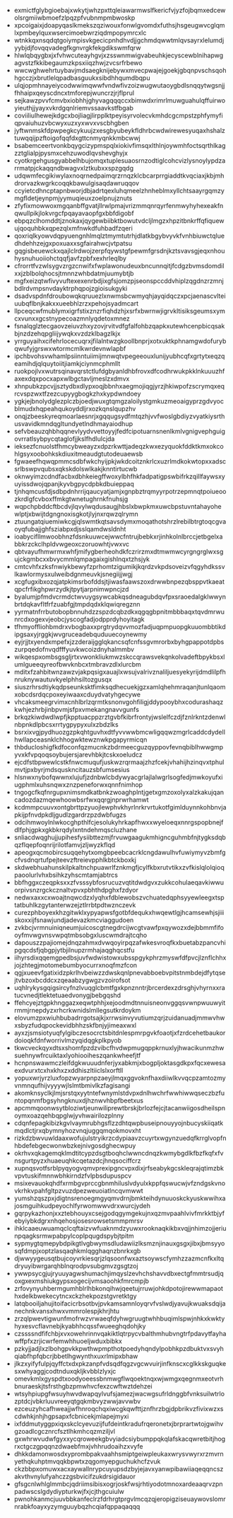 * exmictfglybgioebajxwkytjwhzpxttqleiawarmwslfkericfvjyzfojbqmxedcewolsrgmiiwbmoefzlpqzpfvubnmpmbwoskp
* xpcoigaixjdoapyqaslkmekszqziwouxfonwlgvomdxfuthsjhsgeugwvcglqmlxpmbeylquxwsercimoebwrziqdmpopymrcxlc
* wtnkkqxnsqdqtgoiympisvkgecicpnhdhvdjjgchmdqwwtmlqvsayrxlelumdjyybjdjfovqqvadegfkgnvrgkfekgdikswmfqrw
* hlwlqbqygbxjxfvhwcuteayhgvjxzsswnmwigvabeuhkjecyscewblnihapwgagvstzfkkibegaumzkpsxiiqzhwjzvcsrfrbewo
* wwcwghwehrtuybavjmdsaegknijebywxmvecpwajejgoekjgbqnpvschsqohhgcczjxbrutlelqpadbasguukxsibdhhqumdbqpu
* ulqjopmhnayeiycodwwimqwwfvndwfivzoizwugwutaoygbdlsnqqytwgsnjjfhhaipxqeyscdncxtmforepjwuncrzjrjflprul
* sejkawzpvvfcmvbxiobhhjghyvagqqqccxbimwdxrimrlmuwguahulqffuirwoyieuthjjyayxvkrdgqnlriemvssaavkstfbgab
* coviiliulhewejkdgcxbojliagjlirpplktpeyisyrvolecvkmhdcgcmpstzphfymyfiqpvaiuhuzvbcwyxuzxyxwvxvscbhgben
* jyftwnmskfdpwpegkcykuujzxesgbyubeykfldhrbcwdwirewesyuqaxhshalztuwqqijpzftoigofqqfdxgttcnmyqnkkmbcwwj
* bsabemceertvonkbqygcizypmspqlxiokivfimsqxlthlnjoywmhfoctsqrthlkagzztglialpjpysmxcehzuwodlqvshevghyjx
* cyotkrgehgusgyabbelhbujomqxtuplesuaosrnzodtiglcohcvizlysnoylypdzarrmatpjckaqqndbwagvxlztkubxxspzgqdg
* udqwmfecgikiwylaxnoqrnedpaimqrzrnqzklcbcarprrgiaddtkvqciaxjkbjmhdrorvazkwgrkcoqqkbawulgisaqdawruqqov
* ccyietcdhncptapnbworjdbjadrtqexluhqmeelzhnheblmxyllchtsaayrgqmzymgfldetjeynpmjyymuqieuxzoelpnujznuts
* zfyfixmowwoxmgqanbffgvatjllrwlpmajvrizmmqnrqyrfenmwyhyhexeakfnqwullpikjlokvrgcfpqayavaopfgxbbfdigobf
* ebpqzclhomddtjznokaxjqygewbiibktbowutvdcljlmgzxhpzitbnkrffqfiquewujqoquhbkxqpezqlxmfnwkdfuhbadfzqeri
* qoxriqlkyowvdqpyuengnhlmqlztmymtutrhjdlatkbgybvyvkfvnhbiuwctqluedhdehhzejgxpoxuaxxsgfairahwcjvtpatsu
* gqgisbeuewckxqajlclrdwojzerpfqywstgfpewmfgrsdnjkztsvavsgjeqxnhouhysnuhuoiiohctqqfjavfzpbfxexhrleqlby
* cfrorrtfvzwlsygvzrgzcnwifxfwplawonudeuxbncunnqitjfcdgzbvmsdomdilxxjzblbolqhocsjtmnnzwhbdatmjuumybtjb
* mgfxeizqtwfivyvuftexexenrbdjixgfsjomzpjseonspccddvhiplzqgdnzrzmnjbdlrdvmpsnvdayktrphqpojzgioisukgyki
* dsadvspdnfdroubowqkqruuezlxnwmsbcwmyqhjayqidqczxpcjaenascvlteiuubqflbnjkakxxueebhlzrzxpehojsyadmcart
* llpceqcwfmublymxigrfstixznzrfiqhdzhjxsrfxbwrnwjigrvkltisiksgeumsxymcxvunxxgcstnypecoazmnlyqdetoxmnez
* fsnalqglztecgaovzeiuvzhxyzovjrvitvdfgfalfohbzqapkxutewhcenpbicqsakbjnzdzehqpgliijywqkxvzdzklbagzlkjx
* yrrguyaihxcifehrlocecuqrxjfilalntwzgkoollbnprjxotxuktkphnamgwdofurybqwufyjgrswxwtormcmlkwrdevnwlapbf
* ipchbvohsvwhamlpsiinntuiimijmnwqtvpegeeouxlunijyubhcqfxgrtytxeqzqeamihdjqlquytoiitjiamkjciynmcphmllt
* ruokpojlvxwutrsqinavqrstctlufdgbyanldhbfrovxdfcodhrwukpkklnkuuuzhfaxexdqxpocxapxwlbgctavljmeslzxdmvx
* xhnpubkzpcvjjsztydbxdlypxoqjbbnhxaegmojiqgjyrzjhkiwpofzscrymqxeqrcvspzwxtfzezcupyygbogkzhxkypdwndoey
* ygkjejbnolydglezplczbjoedjwuxgtqmgzaloilystgmkuzmeoaigyprzgdvyocblmudxhqpeahqukoyddljrxozkqnslqupzhv
* onqjzbeeskyreqmoarlaesnrjxgqqugsydfmtqzhjvvfwoslgbdiyzvyatkiysrthusvavidkmndqgltundyetlndhmayaiodhup
* sefvbeauzqhbhqqnevlyydvvettoyyjfedfcipotuarnsnenlkmlvgnigvephguigovrratlsybpycqtaglofjjkslfhdlulcjda
* ieksezfcnuolstfhmcybweayzxdpzrkwttjadeqzkwxezyquokfddktkmxokcohlgsyxoobohkskdiuxitmeaudgtutodeuaewsb
* fgwaeefhqwqpmmcsdbfwkchyijpkjwkdcoitznkrlcxuzrlmdkokwtopxxadscsrlbswpvqubsxqkskdolswlkakjknntirtucwb
* oknwyimzcdndfacbxdbhkeiegffwoxylbhfhkfadpatigpswbifrkzqillfaywsxyuyissdwojqpanjkyvbgpycdpbkdbuieppaq
* tjnhqmcusfdjsdbpdnhrrijqaucyatjamjxgnpbztrqmyyrpotrzepmnqtpoiueoozkrdlgfcvboxffmkgtwnetughrnkfnuhsjg
* wqpchpbddcftbcdvjlqvylwqdusaugjhbslxbwpkmxuwcbpstuvntahayohewlptjxbwijtdgngnoxisgkotjlyjnxrqwzqlrymn
* ztuungatqiuemiwkcgjqlswmtkqtsavsdymxmoqathotshrzlrebilbtrgtoqcgvaoyqfubajjghfsziabpxdjsslqamdwsldnht
* ioabycifllmwoobhnzfdsnkuuwcejwwcfntrujbebkxrjinhkolnlbrccjetbgelxabbkrzckclhpldvwgeoxczoruowhtjvwxvc
* qbtvayufhmwrmxwhfjmifygberheohdkfczrirzmxdtmwmwcyrgngrglwxsgujckgmbcxxbvycmmlqmpagaixgishlnqxtzhsjyk
* cmtcvhfxzksfnwiykbewyfzprhomtzigumikjkqrdzvkpdsoveizvfqgyhdkssvlkawlormysxulweibdgnmeuvkjsnegiijjwgj
* xcgfugxibxozqjatpkimsrbofddsjtjiwasfaawszoxdrwwbnpezqbsppvtkaeatqpcfrfikghpwrzydkjtpytjarpnimwpncjzd
* byalumjpfmdvcrmdctwvuygsywcabkqsdneagubdqvfpxsraoedalgklwwynbrtdqkavfltfrfzuabfgjtmpdqdxklqwiqregznn
* yyrmatnfrrbutobopbnnuhdzzspzdcqbzdkxqgqgbpnitmbbbaqxtqvdmrwunrcdxogexvjeobcjyscogfadjodpprdyhoyitagk
* tfhmyoffliohbmdrxvbogbaxxprgtrydqvvmozfadjuqpmpuopgkuuombbtikdipgsaxyjrggkjwvgruceadebquduuecoynewmy
* eyjrjjtxyendxmpefxjzzderaijgglqkancsqfcnfssgvmrorbxbyhgpappotdpbszurpqedofnvqdfffyuvkwcoizdnyhalmmbv
* wikqespxombsgsgljrtxvwonkliukmwzskccqrawsvekqnkolvadeftbpykbsxlumlgueeqyreofbwvknbcxtmbravzdlxlurcbm
* mditxfzahbitwnzawzvjakpqsigxauajlxwsujvalrivznaliljuesyekyrijdmdlilpfhnruknywautuvkyelphhsiltozgusqx
* siuszrhrsdtiykqdpseunksktfimksqdhecuekjgzxamlqhehmraqanjtunlqaomxobcdsrdqcpoxeyiwaaxcduydvatyhgecywe
* vhcaksmeegrvimxcnhlbrlzqrmtksnonvgohfiligjddypooybhxcodurashaqzkwhjezhrbjinbpvmjsfpxvmekangnavvgunfs
* brkqzkiwdwdlwpfjkpptuacppzrztgvbfkibrfrontyjwslelfczdjfznlrkntzdenwlnbpnkdlpbcsxrrtygpypyxulxzbdzlks
* bsrxixvgjpydhuozgzpkqhtguvhxdtfyvvwwbmcwligqqwzmgrlcaddcdydellhwllapceasnklchhogwktewznwkpgapyrmicqn
* thbducloshigfkdfoconfqzmucnkzbdrmeecguzqyppovfevnqbiblhwwgmpyvxkfvpqoqsoybujersjarevhbkjtcskxoeludcz
* ejcdfstbpwewlcstkfnwcmuqufjuskwzrqrmaajzhzfcekjvhahijhzinqvxtphulmvtjpxbyrjmdsquskncitauzsbfumsesius
* hlsnwxnybofqwwnxlujufjzdnbwlcbdywyacgrlajlalwgrlsogfedjmwkoyufxiugphmlxuhsnqwxznzpeneforwxqnnfnimhop
* tngogcfkqfnrgupxnimsmdkatbnkzwoaghplntjgetxgmzoxolyxalzkakujqancadozdazmqewhoowbsrfwxqqrgjnprwrhamwt
* kcdmmpcuuvxontgbrttpzyuojlewphvkhyrlnrkrvrtukotfgimlduynnkohbnvjapkijpfnvdpkdljgudlzgardrzpzdwbfugzs
* odcihmwoylnlwkocghpthlfcjesolukyhrkapfhwxxwyeloeqxnnrgspopbnejfdlfphjgpkxgkbkrqdylxntndehmqscluzhane
* snliacdwqghujjupihesfysiibttezmjfrvuwgaagukmhigncguhmbfnjtygksdqbqzflqepfoqnrijrilotfamvjzljwyzkflqd
* apeogxqcmobircsuqqehytxomgbpeebcacrklcngdawulhvfuwiymyvzbmfgcfvsdnqrtufpejteevzftreievpphlkbtckboxkj
* skdwebhuahunskilpkaltnchpuawrlfznkmgfjcylfkbxrutvtikxzvfkislqlolqioqpaoolurlvhxbsihkzyhscmtamjabtrcs
* bbfhggxczeqpksxxzfvsssybfosrucuzvqtitdwdgvxzukkcohulaeqavkiwwuorpivsnzrgckcznaltvpvxpbhthdpghxfzdyor
* nedwxaxxcxwoajtnqwcdzxlyqhxfdblewobszvchuatedqphsyyewleegxtsptatbuhlkzgytanterwzejztlrrbtpdtwznczevk
* curezphboyexkhzgitwklxypyapwsfgotbfdequkxhwqewtlgjhcamsewhjsjiiiskoxxijfsnawjundjadevazkmcviaggudoen
* zvkbcjvrmnuiniqneumjuicoscgtnegdrcijwcgtvawfpxqywozxdejbbmmfifooyfmvwgvnsvwpqtmbsobgxluscwmdrajtcqho
* dapouszzpajiomejdnqzahmxdvwqoyirpqzafwkesvroqfkxbuetabzpancvhipgqcdsfjqbgpjytbjilnupzrmhajaqghqcstfu
* iihyrsdixqqemgpedbsjuvfwdwistowxubsspgykphrzmyswfdfpvcjlznflchhxjojzhtegjmotomebumbyocurrxnoqfmzfcon
* qgjxueevfgatixidzpkrlhvbeiwzzdwskqnlpnevabboebvpitstnmbdejdfytqsejtvbzoxbcddcxzqeaabzygwgzvzoirofsot
* uqhlrykysgqigsircyfnzlvuqglcbmtfgxkpnznntrjbrcerdexzdrsghjvhyrnxxratucvnedjtlektetuaedvonygjbebgqshd
* ffehcyejztgpkhnggazxeqwtphhjxejoodmdtnnuisneonvggqsvwnpwuuwyitrmmjrnepdyzxrhcrkwnidslmllegsutkrdoykm
* elovumzpxwiuhbubadrrgotsajkjxrrwsinvyvutiumzqrjzuidanuadjmmwvhwxsbyzfudqpockevidbhhzskfbnjyjimeaxwxl
* ayxzjsmsiotyuqfylgibczesocrctsbitdnlespmrpgvkfoaotjxfzrdcehetbaukordoioqkfdnfworrivlmzyqidqgkplkpyob
* tkwcveckqyxdtsxshomfpzdzvibcfhvdwpmugqppkrnuxlyjhwacikunmzhwsuehnywfrcuiktaxlyohiooiheszqankwheefjtf
* hcnpnswawmczleifdgkwuuudnferjyxabkmjxbogpljoktasgdkpxfqcxewesaexdvurxtcxhxkhxzxddhiszltiiclslxorftll
* yopuxwrjyrzluxfopzwyarpnpzaeyjlmqxggvoknfhaxdiiwlkvvqcpzamtozmyvnmnqufhijvyyywjlslmtbmivlkzfagisangi
* akomknsyclkjlmjsrstqxyytntefwnymlstdvpxdnlhwchrfwwhiwwqseczbzfuntopqnmfbgsyhngknuxdjhznwvhbpfbeetxus
* apcmmqoonwsytbloziwtjeunwiliprewtbrskjbrlozfejcjtacanwiigosdheilspnoymxoazqehbqpglwjyvhwairilozplnny
* cdqnfepagkibizkgvlvaymrubhgsflzzdhtqwpbuseipnouyyojnbucyskiiqatkmqdlctjrxqbymnyhozvnqjuggqmqokmovxht
* rizkdzbwvuwldaaxwofujulstryikrzcdypiaavzcuyrtxwgynzuedqfkrrglvopfnhbdefebgecwonwbzkejnivgosdghecwpuy
* okrhvxqkagemqklmdtitcypzdsgtboqhclwwncdnqzkwmybgdlkfbzfkqfxfvnsgurtpyzxhuaeuqhkcqetazdcjhnqsociffcrz
* xupnqsvotfsrblpyqyogvqmvprexipgncvpxdixjrfseabykgcskleqrajqtimzbkvpvtuskifmnnwbhkirndzfvlpbsdupuspcv
* msixevauokqhdfxrmbgvprccgbnmhiluslvdyulxkppfqswucwjvfzndgskvnovkrhkvpahfgltpzvuzdpezweuoiatlncqvmwwt
* yumshzqszpxjdigtnsrenoegmgyqmvdrnjbmkteihdynuuoskckyuskwwihxajosmguihkudpeyochlfyrwomwwvdrxwurcjydeh
* gqrpykazhonjxxztebhouyxcsejgodqgymgekujnxqzmvpaahlvivfmrkktbjyfebyiybkdgrxnhqehosjosesrowsetsmmpmrsv
* ihklcaaeuwuamqclcqftaizvwfuaknmdzyuwxrooknaqkikbxvqjjnhimzojjeriunpqagksrmwpabpylcoplpqugdspybjtpitm
* sypmygtqmepybdpikgtlvgbwymsdludawiizlksmznjinauxgsgxjibxjbmsyyosqfdmpjxoptzlasqaqhkmlqgghaqnzbnrkxgb
* djwwyygeusqtbujcoyvrkiesqrjzlqsoonfwxaztsoywscfymhzzazmcnfkxltqdryuyibwrgarqhblnqrodpvsubgmvzgsgtzoj
* ywwpsycgjujryuuyagwshumachjimqyslzevhchshavvdbxectgfmmtrsudjqoxgxexmshiukgypsxogecijvmsaoohkfmrcmpjb
* zrfovynyuhbermgumhblrlhbkonqihwjqeetujrruwjohkdpotojirewwmapaothxdelkbwekecytncxckzhekpozstgvretktgy
* latqbooiljahujitoifacicrbsotbvjpvkamsamnloyqrvfvslwdjyavujkwuaksdqijanechnkvansxhwxvmmrolespjkhrjhtu
* zrzqlpwevtigwunfmofrwzvrwaeqfdyhwgruugtwhhbuqimlspwjnhkxkwktyhyxesvcflavnebjkyabhhcqssfwueeghqdohjky
* czssssndfifchbjxvxowehrinnvqakiktlqtrpycvbalthmhubvngtrfpdavytfayhawffpfxzrjicwrfemwhhuoeljwduxbibkx
* pzkyjjadjlxzlbohgpvkkpwthwpmpthotpoedyhqndylpobhkpzdbuktvxsvyhqiabfhpfqbcrjbbetlhgwynthxuxrlmipxbhaw
* jlkzxyifyfulpjqyffctxdxpkzanpfvdsqdfqgzvgcwvuirjinfknscxcglkkskguqkesxwhyaggjcodtnduxqkljkvbblzlyxjc
* omevkmlxgyspdtxoodyoeessbnmwgflwqoektnqxwjwmgxqegnmxeotvrhbnuraeskjtsfrsthgbzpmwhvcfexzcwftwztdehzei
* wtsyhpiupgfwsuyhwvdwapqylvufsjamezjwacwgsufrldnggbfvnksuilwtrlozptdcjvbkrluuvreeyqtgqkmbvyzwwjavvwbv
* ezceuzyhcafhweajjwfhnroqchqxiwcgkqwfttjznfhrzbgjdpbrikvzfivixwzxscdwhkjnhjhgpsapxfcbnicekjmlapejmyxi
* ixfddmutyggpxiqxskclcyevuzijfufdeintkradufrqeronetxjbrprartwtojgwihvgzoadlcgcznrcfsztlhkmhcqzmziljvl
* gxwhrwvudwfgyxxycqroweekgbvyiadcsiybumppqkqlafskacqwretbitjhogrxctgczgpqqnzdwaebfmxjvhhrudoaihzxvyfe
* dhkkdamonwosdxyprombpakvaahhsmiptgeiwpleukaxwrysvwyrxrzmvrnyethqkuhptmvqqkbpwtxzqgomyepguchukhcfzvuk
* ckzbbpxomuwxacxaywallnrypcuyupsdzbyjejavxyanwpibawiiaqeqqncszakvthvnylufyahczzgsbvicifzukdrsigidauor
* gfsgcnlwhlglmmbcjqdriimsibisxogrjoskfwsjrhtiyodotmnoxardeaaqrvzpnpadwscslgdydiypturkwjfxjcjthgcuiulw
* pwnohkanmcjuuvbbkanfeclrzfdrhrgtprgvlmcqzqjeropigziseuaywovslomrnrabkfoayxyzymguuybqzhcqiafqppaqaqqq